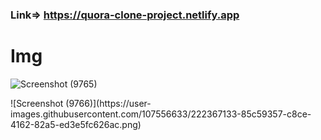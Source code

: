 ### Link=> https://quora-clone-project.netlify.app
# Img
![Screenshot (9765)](https://user-images.githubusercontent.com/107556633/222367115-4d78ede3-e4ab-441a-99f1-5d8075e7ef99.png)
</hr>
![Screenshot (9766)](https://user-images.githubusercontent.com/107556633/222367133-85c59357-c8ce-4162-82a5-ed3e5fc626ac.png)

